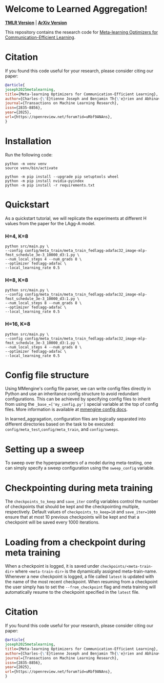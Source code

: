 # Welcome to Learned Aggregation!
[**TMLR Version**](https://arxiv.org/abs/2305.10210) | [**ArXiv Version**](https://arxiv.org/abs/2312.02204)

This repository contains the research code for [Meta-learning Optimizers for Communication-Efficient Learning](https://openreview.net/forum?id=uRbf9ANAns&noteId=laeorzVP1b).

# Citation 
If you found this code useful for your research, please consider citing our paper:
```bibtex
@article{
joseph2025metalearning,
title={Meta-learning Optimizers for Communication-Efficient Learning},
author={Charles-{\'E}tienne Joseph and Benjamin Th{\'e}rien and Abhinav Moudgil and Boris Knyazev and Eugene Belilovsky},
journal={Transactions on Machine Learning Research},
issn={2835-8856},
year={2025},
url={https://openreview.net/forum?id=uRbf9ANAns},
}
```

# Installation

Run the following code:
```
python -m venv venv
source venv/bin/activate

python -m pip install --upgrade pip setuptools wheel
python -m pip install nvidia-pyindex
python -m pip install -r requirements.txt
```

# Quickstart

As a quickstart tutorial, we will replicate the experiments at different H values from the paper for the LAgg-A model.

### H=4, K=8
```
python src/main.py \
--config config/meta_train/meta_train_fedlagg-adafac32_image-mlp-fmst_schedule_3e-3_10000_d3:1.py \
--num_local_steps 4 --num_grads 8 \
--optimizer fedlagg-adafac \
--local_learning_rate 0.5
```

### H=8, K=8
```
python src/main.py \
--config config/meta_train/meta_train_fedlagg-adafac32_image-mlp-fmst_schedule_3e-3_10000_d3:1.py \
--num_local_steps 8 --num_grads 8 \
--optimizer fedlagg-adafac \
--local_learning_rate 0.5
```

### H=16, K=8
```
python src/main.py \
--config config/meta_train/meta_train_fedlagg-adafac32_image-mlp-fmst_schedule_3e-3_10000_d3:1.py \
--num_local_steps 4 --num_grads 8 \
--optimizer fedlagg-adafac \
--local_learning_rate 0.5
```

# Config file structure

Using MMengine's config file parser, we can write config files directly in Python and use an inheritance config structure to avoid redundant configurations. This can be achieved by specifying config files to inherit from using the 
```_base_=['my_config.py']``` 
special variable at the top of config files. More information is available at [mmengine config docs](https://mmengine.readthedocs.io/en/latest/advanced_tutorials/config.html).

In learned_aggragation, configuration files are logically separated into different directories based on the task to be executed: ```config/meta_test```,```config/meta_train```, and ```config/sweeps```. 

# Setting up a sweep
To sweep over the hyperparameters of a model during meta-testing, one can simply specify a sweep configuration using the ```sweep_config``` variable.


# Checkpointing during meta training
The ```checkpoints_to_keep``` and ```save_iter``` config variables control the number of checkpoints that should be kept and the checkpointing multiple, respectively. Default values of ```checkpoints_to_keep=10``` and ```save_iter=1000``` ensure that at most 10 previous checkpoints will be kept and that a checkpoint will be saved every 1000 iterations.

# Loading from a checkpoint during meta training
When a checkpoint is logged, it is saved under ```checkpoints/<meta-train-dir>``` where ```<meta-train-dir>``` is the dynamically assigned meta-train-name. Whenever a new checkpoint is logged, a file called ```latest``` is updated with the name of the most recent checkpoint. When resuming from a checkpoint the user simply has to set the ```--from_checkpoint``` flag and meta training will automatically resume to the checkpoint specified in the ```latest``` file.


# Citation 
If you found this code useful for your research, please consider citing our paper:
```bibtex
@article{
joseph2025metalearning,
title={Meta-learning Optimizers for Communication-Efficient Learning},
author={Charles-{\'E}tienne Joseph and Benjamin Th{\'e}rien and Abhinav Moudgil and Boris Knyazev and Eugene Belilovsky},
journal={Transactions on Machine Learning Research},
issn={2835-8856},
year={2025},
url={https://openreview.net/forum?id=uRbf9ANAns},
}
```
